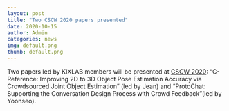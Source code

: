 ```yaml
---
layout: post
title: "Two CSCW 2020 papers presented"
date: 2020-10-15
author: Admin
categories: news
img: default.png
thumb: default.png
---
```


Two papers led by KIXLAB members will be presented at <a href="https://cscw.acm.org/2020/">CSCW 2020</a>: “C-Reference: Improving 2D to 3D Object Pose Estimation Accuracy via Crowdsourced Joint Object Estimation” (led by Jean) and “ProtoChat: Supporting the Conversation Design Process with Crowd Feedback”(led by Yoonseo).
